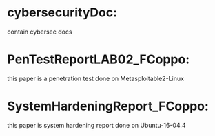 # cybersecurityDoc: 
contain cybersec docs

# PenTestReportLAB02_FCoppo: 
this paper is a penetration test done on Metasploitable2-Linux
# SystemHardeningReport_FCoppo: 
this paper is system hardening report done on Ubuntu-16-04.4 
